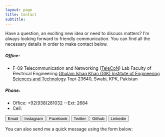 ```yaml
---
layout: page
title: Contact
subtitle: 
---
```

Have a question, an exciting new idea or need to discuss matters? I'm always looking forward to friendly communication. You can find all the necessary details in order to make contact below.

##### Office:

- F-09 Telecommunication and Networking ([TeleCoN](https://www.giki.edu.pk/telecon)) Lab
  Faculty of Electrical Engineering
  [Ghulam Ishaq Khan (GIK) Institute of Engineering Sciences and Technology](http://giki.edu.pk) 
  Topi-23640, Swabi, KPK, Pakistan

##### Phone:

- Office: +92(938)281032 --Ext: 2684
- Cell:

<button type="button" class="btn btn-email"><i class="fa fa-envelope pr-1"></i> Email</button>
<button type="button" class="btn btn-ins"><i class="fa fa-instagram pr-1"></i> Instagram</button>
<button type="button" class="btn btn-fb"><i class="fa fa-facebook pr-1"></i> Facebook</button>
<button type="button" class="btn btn-tw"><i class="fa fa-twitter pr-1"></i> Twitter</button>
<button type="button" class="btn btn-git"><i class="fa fa-github pr-1"></i> Github</button>
<button type="button" class="btn btn-li"><i class="fa fa-linkedin pr-1"></i> Linkedin</button>

You can also send me a quick message using the form below:
<script type="text/javascript" src="https://cdn.jsdelivr.net/gh/space10-community/conversational-form@0.9.83/dist/conversational-form.min.js" crossorigin></script>

